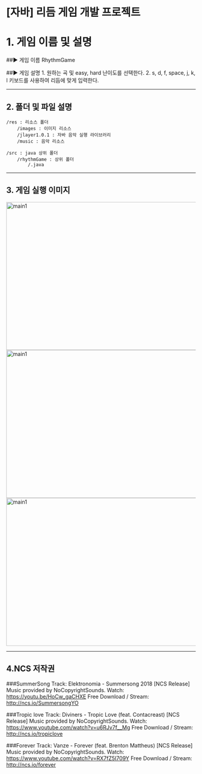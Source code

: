 [자바] 리듬 게임 개발 프로젝트
======================
# 1. 게임 이름 및 설명
##▶ 게임 이름
	RhythmGame

##▶ 게임 설명
	1. 원하는 곡 및 easy, hard 난이도를 선택한다.
	2. s, d, f, space, j, k, l 키보드를 사용하여 리듬에 맞게 입력한다.

****
## 2. 폴더 및 파일 설명
```
/res : 리소스 폴더
    /images : 이미지 리소스
    /jlayer1.0.1 : 자바 음악 실행 라이브러리
    /music : 음악 리소스
    
/src : java 상위 폴더
    /rhythmGame : 상위 폴더
        /.java
```

****
## 3. 게임 실행 이미지
<img src="https://img1.daumcdn.net/thumb/R1280x0/?scode=mtistory2&fname=https%3A%2F%2Fblog.kakaocdn.net%2Fdn%2FdlRTsG%2FbtrmWr324Cv%2FpW1sq2uzvWWhkmjx1MIaB1%2Fimg.png" width="700px" height="393px" title="px(픽셀) 크기 설정" alt="main1"></img><br/>
<img src="https://img1.daumcdn.net/thumb/R1280x0/?scode=mtistory2&fname=https%3A%2F%2Fblog.kakaocdn.net%2Fdn%2FbhtdIf%2FbtrmUyCl2U3%2FgFEtlcxheQzsyeSDZWmEe0%2Fimg.png" width="700px" height="393px" title="px(픽셀) 크기 설정" alt="main1"></img><br/>
<img src="https://img1.daumcdn.net/thumb/R1280x0/?scode=mtistory2&fname=https%3A%2F%2Fblog.kakaocdn.net%2Fdn%2FbwN9oA%2FbtrmYEHMMem%2Fc9WXrk9XOYQKV6B8XD2Kr0%2Fimg.png" width="700px" height="393px" title="px(픽셀) 크기 설정" alt="main1"></img><br/>

****
## 4.NCS 저작권
###SummerSong
    Track: Elektronomia - Summersong 2018 [NCS Release]
    Music provided by NoCopyrightSounds.
    Watch: https://youtu.be/HoCw_gaCHXE
    Free Download / Stream: http://ncs.io/SummersongYO

###Tropic love
    Track: Diviners - Tropic Love (feat. Contacreast) [NCS Release]
    Music provided by NoCopyrightSounds.
    Watch: https://www.youtube.com/watch?v=u6RJv7f__Mg
    Free Download / Stream: http://ncs.io/tropiclove

###Forever
    Track: Vanze - Forever (feat. Brenton Mattheus) [NCS Release]
    Music provided by NoCopyrightSounds.
    Watch: https://www.youtube.com/watch?v=RX7fZ5I709Y
    Free Download / Stream: http://ncs.io/forever
